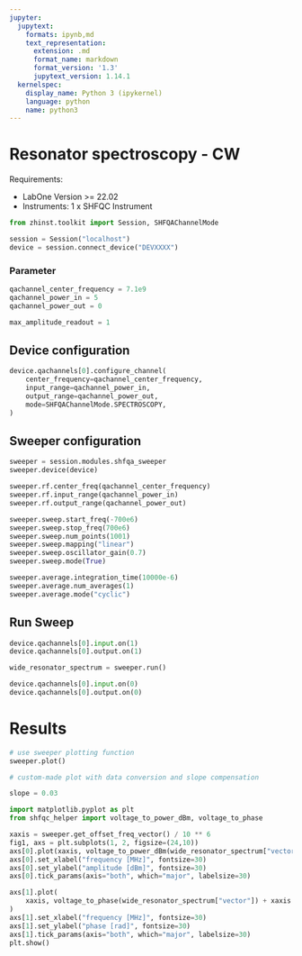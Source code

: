 ```yaml
---
jupyter:
  jupytext:
    formats: ipynb,md
    text_representation:
      extension: .md
      format_name: markdown
      format_version: '1.3'
      jupytext_version: 1.14.1
  kernelspec:
    display_name: Python 3 (ipykernel)
    language: python
    name: python3
---
```


<!-- #region -->
# Resonator spectroscopy - CW


Requirements:

* LabOne Version >= 22.02
* Instruments:
    1 x SHFQC Instrument
<!-- #endregion -->

```python
from zhinst.toolkit import Session, SHFQAChannelMode

session = Session("localhost")
device = session.connect_device("DEVXXXX")
```

### Parameter

```python
qachannel_center_frequency = 7.1e9
qachannel_power_in = 5
qachannel_power_out = 0

max_amplitude_readout = 1
```

## Device configuration

```python
device.qachannels[0].configure_channel(
    center_frequency=qachannel_center_frequency,
    input_range=qachannel_power_in,
    output_range=qachannel_power_out,
    mode=SHFQAChannelMode.SPECTROSCOPY,
)
```

## Sweeper configuration

```python
sweeper = session.modules.shfqa_sweeper
sweeper.device(device)

sweeper.rf.center_freq(qachannel_center_frequency)
sweeper.rf.input_range(qachannel_power_in)
sweeper.rf.output_range(qachannel_power_out)

sweeper.sweep.start_freq(-700e6)
sweeper.sweep.stop_freq(700e6)
sweeper.sweep.num_points(1001)
sweeper.sweep.mapping("linear")
sweeper.sweep.oscillator_gain(0.7)
sweeper.sweep.mode(True)

sweeper.average.integration_time(10000e-6)
sweeper.average.num_averages(1)
sweeper.average.mode("cyclic")
```

## Run Sweep

```python
device.qachannels[0].input.on(1)
device.qachannels[0].output.on(1)

wide_resonator_spectrum = sweeper.run()

device.qachannels[0].input.on(0)
device.qachannels[0].output.on(0)
```

# Results

```python
# use sweeper plotting function
sweeper.plot()
```

```python
# custom-made plot with data conversion and slope compensation

slope = 0.03

import matplotlib.pyplot as plt
from shfqc_helper import voltage_to_power_dBm, voltage_to_phase

xaxis = sweeper.get_offset_freq_vector() / 10 ** 6
fig1, axs = plt.subplots(1, 2, figsize=(24,10))
axs[0].plot(xaxis, voltage_to_power_dBm(wide_resonator_spectrum["vector"]))
axs[0].set_xlabel("frequency [MHz]", fontsize=30)
axs[0].set_ylabel("amplitude [dBm]", fontsize=30)
axs[0].tick_params(axis="both", which="major", labelsize=30)

axs[1].plot(
    xaxis, voltage_to_phase(wide_resonator_spectrum["vector"]) + xaxis * slope
)
axs[1].set_xlabel("frequency [MHz]", fontsize=30)
axs[1].set_ylabel("phase [rad]", fontsize=30)
axs[1].tick_params(axis="both", which="major", labelsize=30)
plt.show()
```
